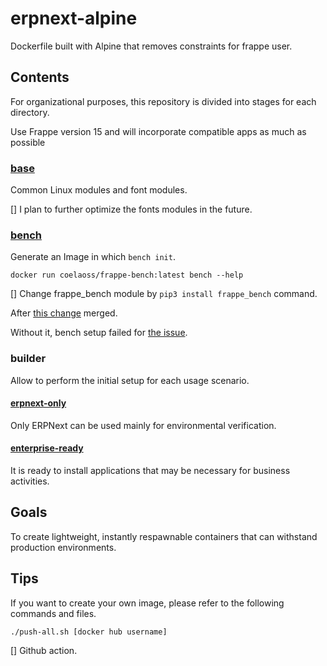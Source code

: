 # erpnext-alpine

Dockerfile built with Alpine that removes constraints for frappe user.

## Contents

For organizational purposes, this repository is divided into stages for each directory.

Use Frappe version 15 and will incorporate compatible apps as much as possible

### [base](https://hub.docker.com/r/coelaoss/frappe-base)

Common Linux modules and font modules.

[] I plan to further optimize the fonts modules in the future.

### [bench](https://hub.docker.com/r/coelaoss/frappe-bench)

Generate an Image in which ```bench init```.

```
docker run coelaoss/frappe-bench:latest bench --help
```

[] Change frappe_bench module by ```pip3 install frappe_bench``` command.

After [this change](https://github.com/frappe/bench/pull/1522/files) merged.

Without it, bench setup failed for [the issue](https://github.com/frappe/bench/issues/1521).

### builder

Allow to perform the initial setup for each usage scenario.

#### [erpnext-only](https://hub.docker.com/r/coelaoss/erpnext-only)

Only ERPNext can be used mainly for environmental verification.

#### [enterprise-ready](https://hub.docker.com/r/coelaoss/erpnext-enterprise)

It is ready to install applications that may be necessary for business activities.

## Goals

To create lightweight, instantly respawnable containers that can withstand production environments.

## Tips

If you want to create your own image, please refer to the following commands and files.

```
./push-all.sh [docker hub username]
```

[] Github action.
